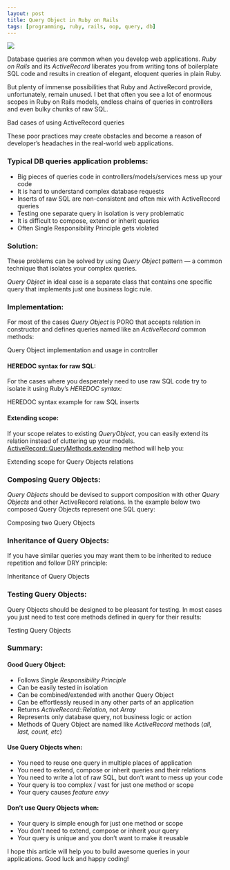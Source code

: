 ```yaml
---
layout: post
title: Query Object in Ruby on Rails
tags: [programming, ruby, rails, oop, query, db]
---
```


![](https://cdn-images-1.medium.com/max/1600/1*-oIlwIWlt0BDN4b5a9rRCQ.png)

Database queries are common when you develop web applications. *Ruby on Rails*
 and its *ActiveRecord* liberates you from writing tons of boilerplate SQL code and results in creation of elegant, eloquent queries in plain Ruby.

But plenty of immense possibilities that Ruby and ActiveRecord provide,
unfortunately, remain unused. I bet that often you see a lot of enormous scopes
in Ruby on Rails models, endless chains of queries in controllers and even bulky
chunks of raw SQL.

<span class="figcaption_hack">Bad cases of using ActiveRecord queries</span>

These poor practices may create obstacles and become a reason of developer’s
headaches in the real-world web applications.

### Typical DB queries application problems:

* Big pieces of queries code in controllers/models/services mess up your code
* It is hard to understand complex database requests
* Inserts of raw SQL are non-consistent and often mix with ActiveRecord queries
* Testing one separate query in isolation is very problematic
* It is difficult to compose, extend or inherit queries
* Often Single Responsibility Principle gets violated

### Solution:

These problems can be solved by using *Query Object* pattern — a common
technique that isolates your complex queries.

*Query Object* in ideal case is a separate class that contains one specific
query that implements just one business logic rule.

### Implementation:

For most of the cases *Query Object* is PORO that accepts relation in
constructor and defines queries named like an *ActiveRecord* common methods:

<span class="figcaption_hack">Query Object implementation and usage in controller</span>

#### HEREDOC syntax for raw SQL:

For the cases where you desperately need to use raw SQL code try to isolate it
using Ruby’s *HEREDOC syntax:*

<span class="figcaption_hack">HEREDOC syntax example for raw SQL inserts</span>

#### Extending scope:

If your scope relates to existing *QueryObject*, you can easily extend its
relation instead of cluttering up your models.
[ActiveRecord::QueryMethods.extending](http://apidock.com/rails/ActiveRecord/QueryMethods/extending)
method will help you:

<span class="figcaption_hack">Extending scope for Query Objects relations</span>

### Composing Query Objects:

*Query Objects* should be devised to support composition with other *Query
Objects* and other ActiveRecord relations. In the example below two composed
Query Objects represent one SQL query:

<span class="figcaption_hack">Composing two Query Objects</span>

### Inheritance of Query Objects:

If you have similar queries you may want them to be inherited to reduce
repetition and follow DRY principle:

<span class="figcaption_hack">Inheritance of Query Objects</span>

### Testing Query Objects:

Query Objects should be designed to be pleasant for testing. In most cases you
just need to test core methods defined in query for their results:

<span class="figcaption_hack">Testing Query Objects</span>

### Summary:

#### Good Query Object:

* Follows *Single Responsibility Principle*
* Can be easily tested in isolation
* Can be combined/extended with another Query Object
* Can be effortlessly reused in any other parts of an application
* Returns *ActiveRecord::Relation*, not *Array*
* Represents only database query, not business logic or action
* Methods of Query Object are named like *ActiveRecord* methods (*all, last,
count, etc*)

#### Use Query Objects when:

* You need to reuse one query in multiple places of application
* You need to extend, compose or inherit queries and their relations
* You need to write a lot of raw SQL, but don’t want to mess up your code
* Your query is too complex / vast for just one method or scope
* Your query causes *feature envy*

#### Don’t use Query Objects when:

* Your query is simple enough for just one method or scope
* You don’t need to extend, compose or inherit your query
* Your query is unique and you don’t want to make it reusable


I hope this article will help you to build awesome queries in your applications.
Good luck and happy coding!
